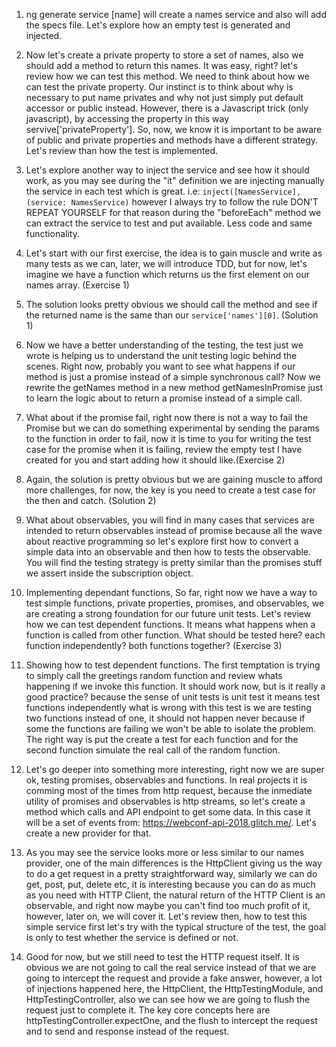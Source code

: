 1. ng generate service [name] will create a names service and also will add the specs file.
Let's explore how an empty test is generated and injected.

2. Now let's create a private property to store a set of names, also we should add a method to return this names. It was easy, right? let's review how we can test this method. We need to think about how we can test the private property. Our instinct is to think about why is necessary to put name privates and why not just simply put default accessor or public instead. However, there is a Javascript trick (only javascript), by accessing the property in this way servive['privateProperty']. So, now, we know it is important to be aware of public and private properties and methods have a different strategy. Let's review than how the test is implemented.

3. Let's explore another way to inject the service and see how it should work, as you may see during the "it" definition we are injecting manually the service in each test which is great. i.e: `inject([NamesService], (service: NamesService)` however I always try to follow the rule DON'T REPEAT YOURSELF for that reason during the "beforeEach" method we can extract the service to test and put available. Less code and same functionality.

4. Let's start with our first exercise, the idea is to gain muscle and write as many tests as we can, later, we will introduce TDD, but for now, let's imagine we have a function which returns us the first element on our names array. (Exercise 1)

5. The solution looks pretty obvious we should call the method and see if the returned name is the same than our `service['names'][0]`. (Solution 1)

6. Now we have a better understanding of the testing, the test just we wrote is helping us to understand the unit testing logic behind the scenes. Right now, probably you want to see what happens if our method is just a promise instead of a simple synchronous call? Now we rewrite the getNames method in a new method getNamesInPromise just to learn the logic about to return a promise instead of a simple call.

7. What about if the promise fail, right now there is not a way to fail the Promise but we can do something experimental by sending the params to the function in order to fail, now it is time to you for writing the test case for the promise when it is failing, review the empty test I have created for you and start adding how it should like.(Exercise 2)

8. Again, the solution is pretty obvious but we are gaining muscle to afford more challenges, for now, the key is you need to create a test case for the then and catch. (Solution 2)

9. What about observables, you will find in many cases that services are intended to return observables instead of promise because all the wave about reactive programming so let's explore first how to convert a simple data into an observable and then how to tests the observable. You will find the testing strategy is pretty similar than the promises stuff we assert inside the subscription object.

10. Implementing dependant functions, So far, right now we have a way to test simple functions, private properties, promises, and observables, we are creating a strong foundation for our future unit tests. Let's review how we can test dependent functions. It means what happens when a function is called from other function. What should be tested here? each function independently? both functions together? (Exercise 3)

11. Showing how to test dependent functions. The first temptation is trying to simply call the greetings random function and review whats happening if we invoke this function. It should work now, but is it really a good practice? because the sense of unit tests is unit test it means test functions independently what is wrong with this test is we are testing two functions instead of one, it should not happen never because if some the functions are failing we won't be able to isolate the problem. The right way is put the create a test for each function and for the second function simulate the real call of the random function.

12. Let's go deeper into something more interesting, right now we are super ok, testing promises, observables and functions. In real projects it is comming most of the times from http request, because the inmediate utility of promises and observables is http streams, so let's create a method which calls and API endpoint to get some data. In this case it will be a set of events from: https://webconf-api-2018.glitch.me/. Let's create a new provider for that.

13. As you may see the service looks more or less similar to our names provider, one of the main differences is the HttpClient giving us the way to do a get request in a pretty straightforward way, similarly we can do get, post, put, delete etc, it is interesting because you can do as much as you need with HTTP Client, the natural return of the HTTP Client is an observable, and right now maybe you can't find too much profit of it, however, later on, we will cover it. Let's review then, how to test this simple service first let's try with the typical structure of the test, the goal is only to test whether the service is defined or not. 

14. Good for now, but we still need to test the HTTP request itself. It is obvious we are not going to call the real service instead of that we are going to intercept the request and provide a fake answer, however, a lot of injections happened here, the HttpClient, the HttpTestingModule, and HttpTestingController, also we can see how we are going to flush the request just to complete it. The key core concepts here are httpTestingController.expectOne, and the flush to intercept the request and to send and response instead of the request. 

